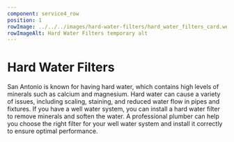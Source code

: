 ```yaml
---
component: service4_row
position: 1
rowImage: ../../../images/hard-water-filters/hard_water_filters_card.webp
rowImageAlt: Hard Water Filters temporary alt
---
```

#  Hard Water Filters

San Antonio is known for having hard water, which contains high levels of minerals such as calcium and magnesium. Hard water can cause a variety of issues, including scaling, staining, and reduced water flow in pipes and fixtures. If you have a well water system, you can install a hard water filter to remove minerals and soften the water. A professional plumber can help you choose the right filter for your well water system and install it correctly to ensure optimal performance.


